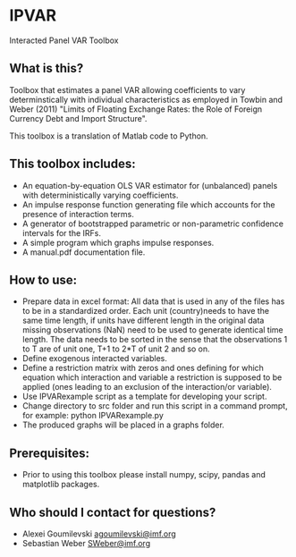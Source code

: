 # IPVAR
Interacted Panel VAR Toolbox

## What is this?
Toolbox that estimates a panel VAR allowing coefficients to vary 
determinstically with individual characteristics as employed 
in Towbin and Weber (2011) "Limits of Floating Exchange Rates: 
the Role of Foreign Currency Debt and Import Structure".
	
This toolbox is a translation of Matlab code to Python.

## This toolbox includes:
- An equation-by-equation OLS VAR estimator for (unbalanced) panels with deterministically varying coefficients. 
- An impulse response function generating file which accounts for the presence of interaction terms.
- A generator of bootstrapped parametric or non-parametric confidence intervals for the IRFs.
- A simple program which graphs impulse responses. 
- A manual.pdf documentation file.

## How to use:
- Prepare data in excel format: All data that is used in any of the files has to be in a standardized order. 
  Each unit (country)needs to have the same time length, if units have different length in the original data missing
  observations (NaN) need to be used to generate identical time length. The data needs to be sorted in the sense that the
  observations 1 to T are of unit one, T+1 to 2*T of unit 2 and so on.
- Define exogenous interacted variables.
- Define a restriction matrix with zeros and ones defining for which equation which interaction and variable 
  a restriction is supposed to be applied (ones leading to an exclusion of the interaction/or variable).
- Use IPVARexample script as a template for developing your script.
- Change directory to src folder and run this script in a command prompt, for example: python IPVARexample.py 
- The produced graphs will be placed in a graphs folder.

## Prerequisites:
- Prior to using this toolbox please install numpy, scipy, pandas and matplotlib packages. 

## Who should I contact for questions?
* Alexei Goumilevski agoumilevski@imf.org
* Sebastian Weber SWeber@imf.org
